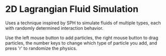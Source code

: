 # 2D Lagrangian Fluid Simulation

Uses a technique inspired by SPH to simulate fluids of multiple types, each with randomly determined interaction behavior.

Use the left mouse button to add particles, the right mouse button to drag particles, the number keys to change which type of particle you add, and press 'r' to randomize the physics.
